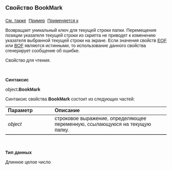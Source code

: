 ﻿<html>
<head>
<title>Текущий вид просмотра\BookMark</title>
</head>

<body>

<p><strong><font size="4" face="Arial">Свойство BookMark<br>
<br>
</font></strong><font face="Arial"><a href="../Frmpttel.html">См. также</a>&nbsp;
<u>Пример</u>&nbsp; <a href="../Frmpttel.html">Применяется к</a></font></p>

<p><font face="Arial">Возвращает уникальный ключ для текущей строки 
папки. Перемещения позиции указателя текущей строки из скрипта не приводят к 
изменению указателя выбранной текущей строки на экране. Если значения свойств <a href="EOF.html">
EOF</a>
или <a href="BOF.html">BOF</a> являются истинными, то использование данного 
свойства сгенерирует сообщение об ошибке.</font></p>

<p><font face="Arial">Свойство для чтения. </font></p>

<p class="label">&nbsp;</p>

<p class="label"><font face="Arial"><b>Синтаксис</b></font></p>

<p><font face="Arial"><em>object</em><strong>.BookMark</strong></font></p>

<p><font face="Arial">Синтаксис свойства <strong>BookMark</strong>
состоит из следующих частей:</font></p>

<table border="1" cellPadding="5" cols="2" frame="below" rules="rows">
<TBODY>
  <tr vAlign="top">
    <td class="label" width="29%"><font face="Arial"><b>Параметр</b></font></td>
    <td class="label" width="71%"><font face="Arial"><strong>Описание</strong></font></td>
  </tr>
  <tr>
    <td width="29%"><em><font face="Arial">object</font></em></td>
    <td width="71%"><font face="Arial">строковое выражение, 
	определяющее переменную, ссылающуюся на текущую папку.</font></td>
  </tr>
</table>

<p class="label">&nbsp;</p>

<p class="label"><font face="Arial"><b>Тип данных</b></font></p>

<p class="label"><font face="Arial">Длинное целое число</font></p>
</body>
</html>
